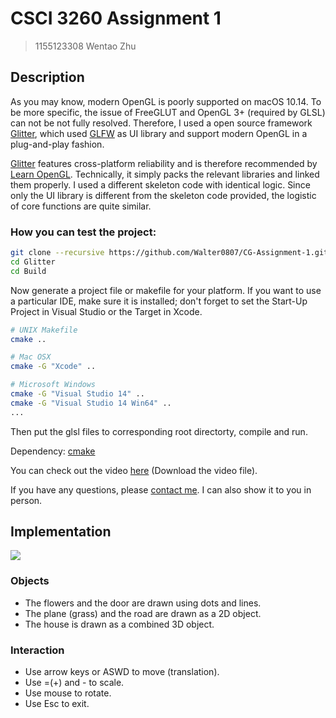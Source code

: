 # CSCI 3260 Assignment 1

> 1155123308 Wentao Zhu

## Description

As you may know, modern OpenGL is poorly supported on macOS 10.14. To be more specific, the issue of FreeGLUT and OpenGL 3+ (required by GLSL) can not be not fully resolved. Therefore, I used a open source framework [Glitter](https://github.com/Polytonic/Glitter), which used [GLFW](http://www.glfw.org/documentation.html) as UI library and support modern OpenGL in a plug-and-play fashion.



[Glitter](https://github.com/Polytonic/Glitter) features cross-platform reliability and is therefore recommended by [Learn OpenGL](https://learnopengl.com). Technically, it simply packs the relevant libraries and linked them properly. I used a different skeleton code with identical logic. Since only the UI library is different from the skeleton code provided, the logistic of core functions are quite similar.



### How you can test the project:

```bash
git clone --recursive https://github.com/Walter0807/CG-Assignment-1.git
cd Glitter
cd Build
```

Now generate a project file or makefile for your platform. If you want to use a particular IDE, make sure it is installed; don't forget to set the Start-Up Project in Visual Studio or the Target in Xcode.

```bash
# UNIX Makefile
cmake ..

# Mac OSX
cmake -G "Xcode" ..

# Microsoft Windows
cmake -G "Visual Studio 14" ..
cmake -G "Visual Studio 14 Win64" ..
...
```

Then put the glsl files to corresponding root directorty, compile and run.



Dependency: [cmake](http://www.cmake.org/download/)

You can check out the video [here](https://www.walterzhu.com/Resources/course_files/CGHW1Recording.mp4) (Download the video file).

If you have any questions, please [contact me](mailto:walterzhu@pku.edu.cn). I can also show it to you in person.

## Implementation

![](http://p3b1oqmkp.bkt.clouddn.com/67cbfb5399743d523c2470479592882a.jpg)

### Objects

- The flowers and the door are drawn using dots and lines.
- The plane (grass) and the road are drawn as a 2D object.
- The house is drawn as a combined 3D object.



### Interaction

- Use arrow keys or ASWD to move (translation).
- Use =(+) and - to scale.
- Use mouse to rotate.
- Use Esc to exit.



